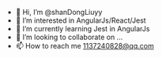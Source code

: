 - 👋 Hi, I’m @shanDongLiuyy
- 👀 I’m interested in AngularJs/React/Jest
- 🌱 I’m currently learning Jest in AngularJs
- 💞️ I’m looking to collaborate on ...
- 📫 How to reach me 1137240828@qq.com

<!---
shanDongLiuyy/shanDongLiuyy is a ✨ special ✨ repository because its `README.md` (this file) appears on your GitHub profile.
You can click the Preview link to take a look at your changes.
--->
